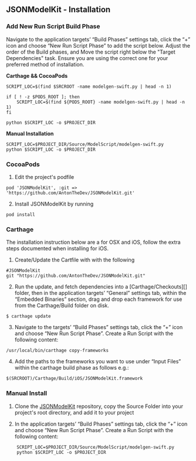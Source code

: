 ## JSONModelKit - Installation

### Add New Run Script Build Phase
Navigate to the application targets’ “Build Phases” settings tab, click the “+” icon and choose “New Run Script Phase” to add the script below. Adjust the order of the Build phases, and Move the script right below the "Target Dependencies" task. Ensure you are using the correct one for your preferred method of installation.

**Carthage && CocoaPods**

```
SCRIPT_LOC=$(find $SRCROOT -name modelgen-swift.py | head -n 1)

if [ ! -z $PODS_ROOT ]; then
	SCRIPT_LOC=$(find ${PODS_ROOT} -name modelgen-swift.py | head -n 1)
fi

python $SCRIPT_LOC -o $PROJECT_DIR
```

**Manual Installation**

```
SCRIPT_LOC=$PROJECT_DIR/Source/ModelScript/modelgen-swift.py
python $SCRIPT_LOC -o $PROJECT_DIR
```

### CocoaPods

1. Edit the project's podfile

```
pod 'JSONModelKit', :git => 'https://github.com/AntonTheDev/JSONModelKit.git'
```
2. Install JSONModelKit by running

```
pod install
```

### Carthage

The installation instruction below are a for OSX and iOS, follow the extra steps documented when installing for iOS.

1. Create/Update the Cartfile with with the following

```
#JSONModelKit
git "https://github.com/AntonTheDev/JSONModelKit.git"
```
2. Run the update, and fetch dependencies into a [Carthage/Checkouts][] folder, then in the application targets’ “General” settings tab, within the “Embedded Binaries” section, drag and drop each framework for use from the Carthage/Build folder on disk.

```
$ carthage update
```
3. Navigate to the targets’ “Build Phases” settings tab, click the “+” icon and choose “New Run Script Phase”. Create a Run Script with the following content:

```
/usr/local/bin/carthage copy-frameworks
```

4. Add the paths to the frameworks you want to use under “Input Files” within the carthage build phase as follows e.g.:

```
$(SRCROOT)/Carthage/Build/iOS/JSONModelKit.framework
```


### Manual Install

1. Clone the [JSONModelKit](https://github.com/AntonTheDev/JSONModelKit.git) repository, copy the Source Folder into your project's root directory, and add it to your project

2. In the application targets’ “Build Phases” settings tab, click the “+” icon and choose “New Run Script Phase”. Create a Run Script with the following content:

```
	SCRIPT_LOC=$PROJECT_DIR/Source/ModelScript/modelgen-swift.py
	python $SCRIPT_LOC -o $PROJECT_DIR
```
